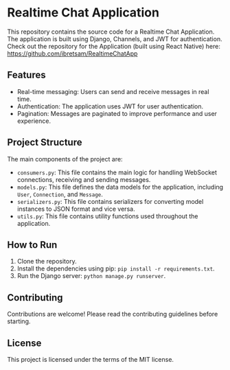 # Realtime Chat Application

This repository contains the source code for a Realtime Chat Application. The application is built using Django, Channels, and JWT for authentication.
Check out the repository for the Application (built using React Native) here: https://github.com/ibretsam/RealtimeChatApp

## Features

- Real-time messaging: Users can send and receive messages in real time.
- Authentication: The application uses JWT for user authentication.
- Pagination: Messages are paginated to improve performance and user experience.

## Project Structure

The main components of the project are:

- `consumers.py`: This file contains the main logic for handling WebSocket connections, receiving and sending messages.
- `models.py`: This file defines the data models for the application, including `User`, `Connection`, and `Message`.
- `serializers.py`: This file contains serializers for converting model instances to JSON format and vice versa.
- `utils.py`: This file contains utility functions used throughout the application.

## How to Run

1. Clone the repository.
2. Install the dependencies using pip: `pip install -r requirements.txt`.
3. Run the Django server: `python manage.py runserver`.

## Contributing

Contributions are welcome! Please read the contributing guidelines before starting.

## License

This project is licensed under the terms of the MIT license.